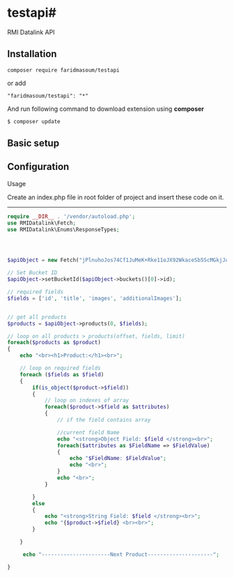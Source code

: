 # testapi#

RMI Datalink API

Installation
-----
```
composer require faridmasoum/testapi
```
or add
```
"faridmasoum/testapi": "*"
```
And run following command to download extension using **composer** 
```php
$ composer update
```
Basic setup
-----
Configuration
-----
Usage

Create an index.php file in root folder of project and insert these code on it.

-----
```php
require __DIR__ . '/vendor/autoload.php';
use RMIDatalink\Fetch;
use RMIDatalink\Enums\ResponseTypes;




$apiObject = new Fetch("jPlnuhoJos74Cf1JuMeK+Rke11oJX92WkaceSb5ScMGkjJqwNfOnmLGl6Zd+n3e7",ResponseTypes::Json);

// Set Bucket ID
$apiObject->setBucketId($apiObject->buckets()[0]->id);

// required fields
$fields = ['id', 'title', 'images', 'additionalImages'];


// get all products
$products = $apiObject->products(0, $fields);

// loop on all products > products(offset, fields, limit)
foreach($products as $product)
{
	echo "<br><h1>Product:</h1><br>";

	// loop on required fields
	foreach ($fields as $field)
	{
		if(is_object($product->$field))
		{
			// loop on indexes of array
			foreach($product->$field as $attributes)
			{
				// if the field contains array

				//current field Name
				echo "<strong>Object Field: $field </strong><br>";
				foreach($attributes as $FieldName => $FieldValue)
				{
					echo "$FieldName: $FieldValue";
					echo "<br>";
				}
				echo "<br>";
			}

		}
		else
		{
			echo "<strong>String Field: $field </strong><br>";
			echo "{$product->$field} <br><br>";
		}

	}

	 echo "----------------------Next Product---------------------";

}

 
